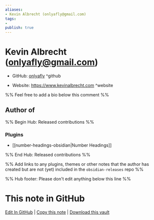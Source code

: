 ```yaml
---
aliases:
- Kevin Albrecht (onlyafly@gmail.com)
tags:
- 
publish: true
---
```


# Kevin Albrecht (onlyafly@gmail.com)

- GitHub: [onlyafly](https://github.com/onlyafly/) ^github
<!-- - Discord: `@` ^discord-->
- Website: <https://www.kevinalbrecht.com> ^website
<!-- - [[Publish sites|Publish site]]: ^publish-->

%% Feel free to add a bio below this comment %%


## Author of

%% Begin Hub: Released contributions %%
### Plugins
- [[number-headings-obsidian|Number Headings]]

%% End Hub: Released contributions %%

%% Add links to any plugins, themes or other notes that the author has created but are not (yet) included in the `obsidian-releases` repo %%

<!--
### Unlisted plugins

- 
-->

<!--
### Others

- 
-->

<!--
## Sponsor this author

- [[GitHub sponsors]]: [Sponsor @onlyafly on GitHub Sponsors](https://github.com/sponsors/onlyafly) ^github-sponsor
- [[Buy me a coffee]]: ^buy-me-a-coffee
- [[PayPal]]: ^paypal
- [[Patreon]]: ^patreon

-->

<!--
## Follow this author

- [[YouTube Channels|On YouTube]]: ^youtube
- Twitter: ^twitter
- ...
-->

%% Hub footer: Please don't edit anything below this line %%

# This note in GitHub

<span class="git-footer">[Edit In GitHub](https://github.dev/obsidian-community/obsidian-hub/blob/main/01%20-%20Community/People/onlyafly.md "git-hub-edit-note") | [Copy this note](https://raw.githubusercontent.com/obsidian-community/obsidian-hub/main/01%20-%20Community/People/onlyafly.md "git-hub-copy-note") | [Download this vault](https://github.com/obsidian-community/obsidian-hub/archive/refs/heads/main.zip "git-hub-download-vault") </span>